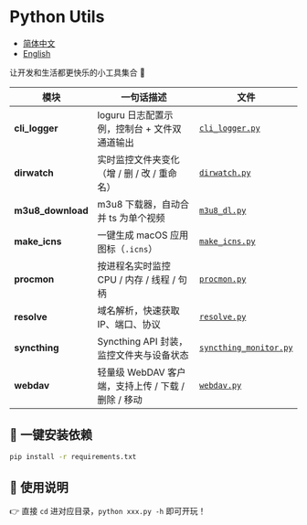 # Python Utils

- [简体中文](README.md)
- [English](README.en.md)

让开发和生活都更快乐的小工具集合 🧰

| 模块 | 一句话描述 | 文件 |
|---|---|---|
| **cli_logger** | loguru 日志配置示例，控制台 + 文件双通道输出 | [`cli_logger.py`](cli_logger/cli_logger.py) |
| **dirwatch** | 实时监控文件夹变化（增 / 删 / 改 / 重命名） | [`dirwatch.py`](dirwatch/dirwatch.py) |
| **m3u8_download** | m3u8 下载器，自动合并 ts 为单个视频 | [`m3u8_dl.py`](m3u8_download/m3u8_dl.py) |
| **make_icns** | 一键生成 macOS 应用图标（`.icns`） | [`make_icns.py`](make_icns/make_icns.py) |
| **procmon** | 按进程名实时监控 CPU / 内存 / 线程 / 句柄 | [`procmon.py`](procmon/procmon.py) |
| **resolve** | 域名解析，快速获取 IP、端口、协议 | [`resolve.py`](resolve/resolve.py) |
| **syncthing** | Syncthing API 封装，监控文件夹与设备状态 | [`syncthing_monitor.py`](syncthing/syncthing_monitor.py) |
| **webdav** | 轻量级 WebDAV 客户端，支持上传 / 下载 / 删除 / 移动 | [`webdav.py`](webdav/webdav.py) |

## 🚀 一键安装依赖

```bash
pip install -r requirements.txt
```

## 📖 使用说明

👉 直接 `cd` 进对应目录，`python xxx.py -h` 即可开玩！
